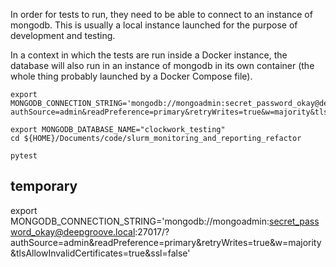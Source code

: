 
In order for tests to run, they need to be able to connect to an instance of mongodb.
This is usually a local instance launched for the purpose of development and testing.

In a context in which the tests are run inside a Docker instance, the database will
also run in an instance of mongodb in its own container (the whole thing probably
launched by a Docker Compose file).

```
export MONGODB_CONNECTION_STRING='mongodb://mongoadmin:secret_password_okay@deepgroove.local:27017/?authSource=admin&readPreference=primary&retryWrites=true&w=majority&tlsAllowInvalidCertificates=true&ssl=false'

export MONGODB_DATABASE_NAME="clockwork_testing"
cd ${HOME}/Documents/code/slurm_monitoring_and_reporting_refactor

pytest
```



## temporary

export MONGODB_CONNECTION_STRING='mongodb://mongoadmin:secret_password_okay@deepgroove.local:27017/?authSource=admin&readPreference=primary&retryWrites=true&w=majority&tlsAllowInvalidCertificates=true&ssl=false'
